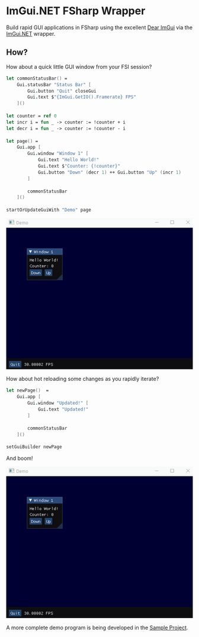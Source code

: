 # ImGui.NET FSharp Wrapper

Build rapid GUI applications in FSharp using the excellent [Dear ImGui](https://github.com/ocornut/imgui) via the [ImGui.NET](https://github.com/mellinoe/ImGui.NET) wrapper.

## How?

How about a quick little GUI window from your FSI session?

```fsharp
let commonStatusBar() = 
    Gui.statusBar "Status Bar" [
        Gui.button "Quit" closeGui
        Gui.text $"{ImGui.GetIO().Framerate} FPS"
    ]()

let counter = ref 0
let incr i = fun _ -> counter := !counter + i
let decr i = fun _ -> counter := !counter - i

let page() = 
    Gui.app [
        Gui.window "Window 1" [
            Gui.text "Hello World!"
            Gui.text $"Counter: {!counter}"
            Gui.button "Down" (decr 1) ++ Gui.button "Up" (incr 1)
        ]

        commonStatusBar
    ]()

startOrUpdateGuiWith "Demo" page
```

![Demo 1](demo1.gif)

How about hot reloading some changes as you rapidly iterate?

```fsharp
let newPage()  = 
    Gui.app [
        Gui.window "Updated!" [
            Gui.text "Updated!"
        ]

        commonStatusBar
    ]()

setGuiBuilder newPage
```

And boom!

![Demo 2](demo2.gif)

A more complete demo program is being developed in the [Sample Project](src/ImGui.NET.FSharp.Sample/Program.fs).